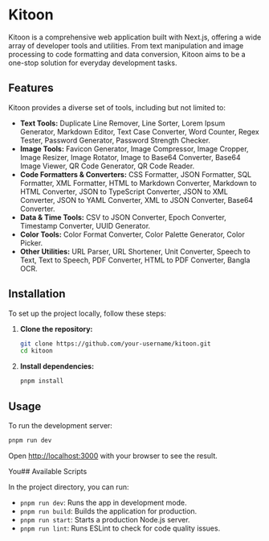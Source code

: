 # Kitoon

Kitoon is a comprehensive web application built with Next.js, offering a wide array of developer tools and utilities. From text manipulation and image processing to code formatting and data conversion, Kitoon aims to be a one-stop solution for everyday development tasks.

## Features

Kitoon provides a diverse set of tools, including but not limited to:

-   **Text Tools:** Duplicate Line Remover, Line Sorter, Lorem Ipsum Generator, Markdown Editor, Text Case Converter, Word Counter, Regex Tester, Password Generator, Password Strength Checker.
-   **Image Tools:** Favicon Generator, Image Compressor, Image Cropper, Image Resizer, Image Rotator, Image to Base64 Converter, Base64 Image Viewer, QR Code Generator, QR Code Reader.
-   **Code Formatters & Converters:** CSS Formatter, JSON Formatter, SQL Formatter, XML Formatter, HTML to Markdown Converter, Markdown to HTML Converter, JSON to TypeScript Converter, JSON to XML Converter, JSON to YAML Converter, XML to JSON Converter, Base64 Converter.
-   **Data & Time Tools:** CSV to JSON Converter, Epoch Converter, Timestamp Converter, UUID Generator.
-   **Color Tools:** Color Format Converter, Color Palette Generator, Color Picker.
-   **Other Utilities:** URL Parser, URL Shortener, Unit Converter, Speech to Text, Text to Speech, PDF Converter, HTML to PDF Converter, Bangla OCR.

## Installation

To set up the project locally, follow these steps:

1.  **Clone the repository:**

    ```bash
    git clone https://github.com/your-username/kitoon.git
    cd kitoon
    ```

2.  **Install dependencies:**

    ```bash
    pnpm install
    ```

## Usage

To run the development server:

```bash
pnpm run dev
```

Open [http://localhost:3000](http://localhost:3000) with your browser to see the result.

You## Available Scripts

In the project directory, you can run:

-   `pnpm run dev`: Runs the app in development mode.
-   `pnpm run build`: Builds the application for production.
-   `pnpm run start`: Starts a production Node.js server.
-   `pnpm run lint`: Runs ESLint to check for code quality issues.
